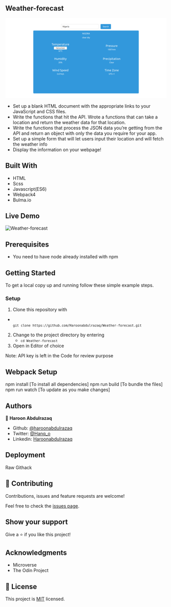 ## Weather-forecast 
 
 

![screenshot](./src/Screenshot.png)

- Set up a blank HTML document with the appropriate links to your JavaScript and CSS files.
- Write the functions that hit the API. Wrote a functions that can take a location and return the weather data for that location. 
- Write the functions that process the JSON data you’re getting from the API and return an object with only the data you require for your app.
- Set up a simple form that will let users input their location and will fetch the weather info  
- Display the information on your webpage!

## Built With

- HTML
- Scss
- Javascript(ES6)
- Webpack4
- Bulma.io

## Live Demo
![Weather-forecast]("https://raw.githack.com/Haroonabdulrazaq/Weather-forecast/feature/dist/index.html")

## Prerequisites
- You need to have node already installed with npm

## Getting Started

To get a local copy up and running follow these simple example steps.

### Setup

1.  Clone this repository with
   - <code> `git clone https://github.com/Haroonabdulrazaq/Weather-forecast.git` </code>
2.  Change to the project directory by entering
    - <code>`cd Weather-forecast` </code>
3. Open in Editor of choice

Note: API key is left in the Code for review purpose

## Webpack Setup

npm install [To install all dependencies]
npm run build [To bundle the files]
npm run watch [To update as you make changes]


## Authors

👤 **Haroon Abdulrazaq**

- Github: [@haroonabdulrazaq](https://github.com/haroonabdulrazaq)
- Twitter: [@Hanq_o](https://twitter.com/Hanq_o)
- Linkedin: [Haroonabdulrazaq](https://www.linkedin.com/in/haroonabdulrazaq)

## Deployment
  Raw Githack


## 🤝 Contributing

Contributions, issues and feature requests are welcome!

Feel free to check the [issues page](issues/).

## Show your support

Give a ⭐️ if you like this project!

## Acknowledgments

- Microverse
- The Odin Project

## 📝 License

This project is [MIT](lic.url) licensed.